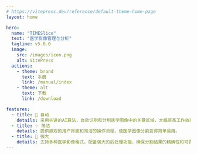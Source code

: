 ```yaml
---
# https://vitepress.dev/reference/default-theme-home-page
layout: home

hero:
  name: "TIMESlice"
  text: "医学影像管理与分析"
  tagline: v5.0.0 
  image:
    src: /images/icon.png
    alt: VitePress
  actions:
    - theme: brand
      text: 手册
      link: /manual/index
    - theme: alt
      text: 下载
      link: /download

features:
  - title: 🤖 自动
    details: 采用先进的AI算法，自动识别和分割医学图像中的关键区域，大幅提高工作效率。
  - title: ✨ 简洁
    details: 提供直观的用户界面和简洁的操作流程，使医学图像分割变得简单易用。
  - title: 💪 强大
    details: 支持多种医学影像格式，配备强大的后处理功能，确保分割结果的精确性和可靠性。
---
```



